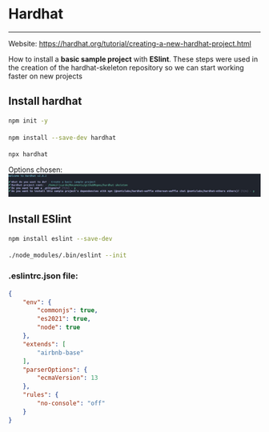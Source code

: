 # Hardhat
---
Website: https://hardhat.org/tutorial/creating-a-new-hardhat-project.html


How to install a **basic sample project** with **ESlint**. These steps were used in the creation of the hardhat-skeleton repository so we can start working faster on new projects

## Install hardhat

```bash
npm init -y

npm install --save-dev hardhat

npx hardhat
```
Options chosen:
![install](/resources/images/hardhat-installation.png)

## Install ESlint
```bash
npm install eslint --save-dev

./node_modules/.bin/eslint --init
```

### .eslintrc.json file:
```json
{
    "env": {
        "commonjs": true,
        "es2021": true,
        "node": true
    },
    "extends": [
        "airbnb-base"
    ],
    "parserOptions": {
        "ecmaVersion": 13
    },
    "rules": {
        "no-console": "off"
    }
}
```